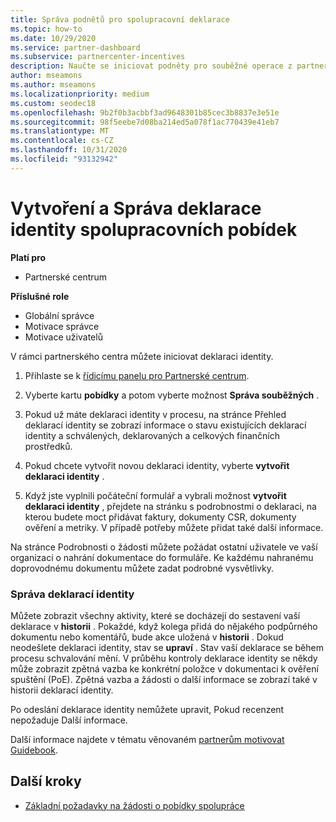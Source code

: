 ```yaml
---
title: Správa podnětů pro spolupracovní deklarace
ms.topic: how-to
ms.date: 10/29/2020
ms.service: partner-dashboard
ms.subservice: partnercenter-incentives
description: Naučte se iniciovat podněty pro souběžné operace z partnerského centra. Můžete zobrazit všechny aktivity, které se docházejí do sestavení vaší deklarace v historii.
author: mseamons
ms.author: mseamons
ms.localizationpriority: medium
ms.custom: seodec18
ms.openlocfilehash: 9b2f0b3acbbf3ad9648301b85cec3b8837e3e51e
ms.sourcegitcommit: 98f5eebe7d08ba214ed5a078f1ac770439e41eb7
ms.translationtype: MT
ms.contentlocale: cs-CZ
ms.lasthandoff: 10/31/2020
ms.locfileid: "93132942"
---
```

# <a name="create-and-manage-an-incentives-co-op-claim"></a>Vytvoření a Správa deklarace identity spolupracovních pobídek

**Platí pro**

- Partnerské centrum

**Příslušné role**

- Globální správce
- Motivace správce
- Motivace uživatelů

V rámci partnerského centra můžete iniciovat deklaraci identity.

1. Přihlaste se k [řídicímu panelu pro Partnerské centrum](https://partner.microsoft.com/dashboard/).

2. Vyberte kartu **pobídky** a potom vyberte možnost **Správa souběžných** .

3. Pokud už máte deklaraci identity v procesu, na stránce Přehled deklarací identity se zobrazí informace o stavu existujících deklarací identity a schválených, deklarovaných a celkových finančních prostředků.

4. Pokud chcete vytvořit novou deklaraci identity, vyberte **vytvořit deklaraci identity** .

5. Když jste vyplnili počáteční formulář a vybrali možnost **vytvořit deklaraci identity** , přejdete na stránku s podrobnostmi o deklaraci, na kterou budete moct přidávat faktury, dokumenty CSR, dokumenty ověření a metriky. V případě potřeby můžete přidat také další informace.

Na stránce Podrobnosti o žádosti můžete požádat ostatní uživatele ve vaší organizaci o nahrání dokumentace do formuláře. Ke každému nahranému doprovodnému dokumentu můžete zadat podrobné vysvětlivky. 

### <a name="manage-your-claims"></a>Správa deklarací identity

Můžete zobrazit všechny aktivity, které se docházejí do sestavení vaší deklarace v **historii** . Pokaždé, když kolega přidá do nějakého podpůrného dokumentu nebo komentářů, bude akce uložená v **historii** . Dokud neodešlete deklaraci identity, stav se **upraví** . Stav vaší deklarace se během procesu schvalování mění. V průběhu kontroly deklarace identity se někdy může zobrazit zpětná vazba ke konkrétní položce v dokumentaci k ověření spuštění (PoE). Zpětná vazba a žádosti o další informace se zobrazí také v historii deklarací identity.

Po odeslání deklarace identity nemůžete upravit, Pokud recenzent nepožaduje Další informace.

Další informace najdete v tématu věnovaném [partnerům motivovat Guidebook](https://assetsprod.microsoft.com/co-op-guidebook.pdf).

## <a name="next-steps"></a>Další kroky

- [Základní požadavky na žádosti o pobídky spolupráce](core-requirements.md)